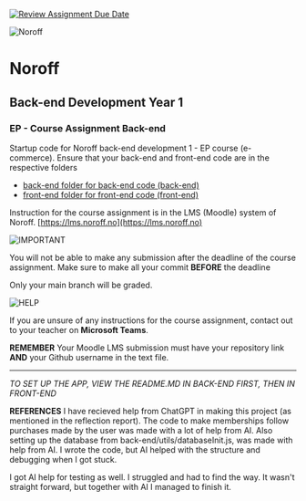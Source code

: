 [![Review Assignment Due Date](https://classroom.github.com/assets/deadline-readme-button-22041afd0340ce965d47ae6ef1cefeee28c7c493a6346c4f15d667ab976d596c.svg)](https://classroom.github.com/a/UYJmoKtG)

![Noroff](http://images.restapi.co.za/pvt/Noroff-64.png)
# Noroff
## Back-end Development Year 1
### EP - Course Assignment Back-end


Startup code for Noroff back-end development 1 - EP course (e-commerce). Ensure that your back-end and front-end code are in the respective folders

- [back-end folder for back-end code (back-end)](./back-end)
- [front-end folder for front-end code (front-end)](./front-end)

Instruction for the course assignment is in the LMS (Moodle) system of Noroff.
[https://lms.noroff.no](https://lms.noroff.no)

![IMPORTANT](http://images.restapi.co.za/pvt/important_icon.png)

You will not be able to make any submission after the deadline of the course assignment. Make sure to make all your commit **BEFORE** the deadline

Only your main branch will be graded.

![HELP](http://images.restapi.co.za/pvt/help_small.png)

If you are unsure of any instructions for the course assignment, contact out to your teacher on **Microsoft Teams**.

**REMEMBER** Your Moodle LMS submission must have your repository link **AND** your Github username in the text file.

---


*TO SET UP THE APP, VIEW THE README.MD IN BACK-END FIRST, THEN IN FRONT-END*


**REFERENCES**
I have recieved help from ChatGPT in making this project (as mentioned in the reflection report). 
The code to make memberships follow purchases made by the user was made with a lot of help from AI. 
Also setting up the database from back-end/utils/databaseInit.js, was made with help from AI. I wrote the code, but AI helped with the structure and debugging when I got stuck.

I got AI help for testing as well. I struggled and had to find the way. It wasn't straight forward, but together with AI I managed to finish it.